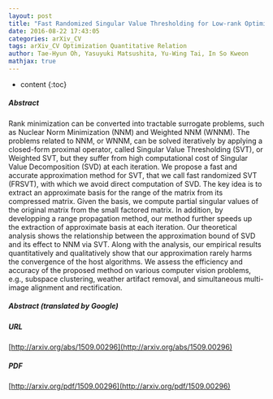```yaml
---
layout: post
title: "Fast Randomized Singular Value Thresholding for Low-rank Optimization"
date: 2016-08-22 17:43:05
categories: arXiv_CV
tags: arXiv_CV Optimization Quantitative Relation
author: Tae-Hyun Oh, Yasuyuki Matsushita, Yu-Wing Tai, In So Kweon
mathjax: true
---
```


* content
{:toc}

##### Abstract
Rank minimization can be converted into tractable surrogate problems, such as Nuclear Norm Minimization (NNM) and Weighted NNM (WNNM). The problems related to NNM, or WNNM, can be solved iteratively by applying a closed-form proximal operator, called Singular Value Thresholding (SVT), or Weighted SVT, but they suffer from high computational cost of Singular Value Decomposition (SVD) at each iteration. We propose a fast and accurate approximation method for SVT, that we call fast randomized SVT (FRSVT), with which we avoid direct computation of SVD. The key idea is to extract an approximate basis for the range of the matrix from its compressed matrix. Given the basis, we compute partial singular values of the original matrix from the small factored matrix. In addition, by developping a range propagation method, our method further speeds up the extraction of approximate basis at each iteration. Our theoretical analysis shows the relationship between the approximation bound of SVD and its effect to NNM via SVT. Along with the analysis, our empirical results quantitatively and qualitatively show that our approximation rarely harms the convergence of the host algorithms. We assess the efficiency and accuracy of the proposed method on various computer vision problems, e.g., subspace clustering, weather artifact removal, and simultaneous multi-image alignment and rectification.

##### Abstract (translated by Google)


##### URL
[http://arxiv.org/abs/1509.00296](http://arxiv.org/abs/1509.00296)

##### PDF
[http://arxiv.org/pdf/1509.00296](http://arxiv.org/pdf/1509.00296)

